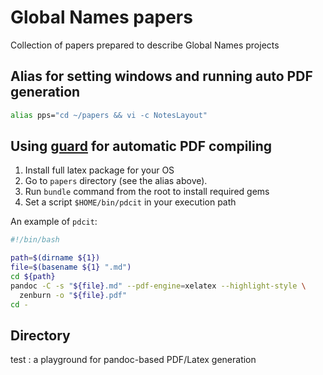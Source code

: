 # Global Names papers

Collection of papers prepared to describe Global Names projects

## Alias for setting windows and running auto PDF generation

```bash
alias pps="cd ~/papers && vi -c NotesLayout"
```

## Using [guard] for automatic PDF compiling

1. Install full latex package for your OS
2. Go to `papers` directory (see the alias above).
3. Run `bundle` command from the root to install required gems
4. Set a script `$HOME/bin/pdcit` in your execution path

An example of `pdcit`:

```bash
#!/bin/bash

path=$(dirname ${1})
file=$(basename ${1} ".md")
cd ${path}
pandoc -C -s "${file}.md" --pdf-engine=xelatex --highlight-style \
  zenburn -o "${file}.pdf"
cd -
```

## Directory

test
: a playground for pandoc-based PDF/Latex generation

[guard]: https://github.com/guard/guard
